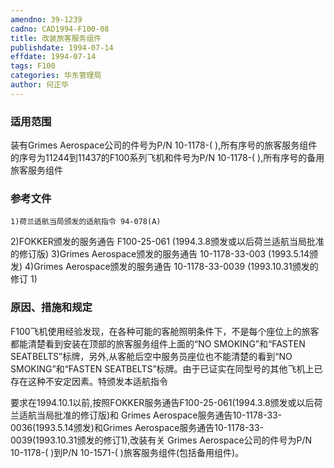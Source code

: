 ```yaml
---
amendno: 39-1239
cadno: CAD1994-F100-08
title: 改装旅客服务组件
publishdate: 1994-07-14
effdate: 1994-07-14
tags: F100
categories: 华东管理局
author: 何正华
---
```


### 适用范围 
装有Grimes Aerospace公司的件号为P/N 10-1178-( ),所有序号的旅客服务组件的序号为11244到11437的F100系列飞机和件号为P/N 10-1178-( ),所有序号的备用旅客服务组件

<!--more-->
### 参考文件
    1)荷兰适航当局颁发的适航指令 94-078(A) 
2)FOKKER颁发的服务通告 F100-25-061 (1994.3.8颁发或以后荷兰适航当局批准的修订版) 
    3)Grimes Aerospace颁发的服务通告 10-1178-33-003 (1993.5.14颁发) 
    4)Grimes Aerospace颁发的服务通告 10-1178-33-0039 (1993.10.31颁发的修订 1) 

### 原因、措施和规定 
F100飞机使用经验发现，在各种可能的客舱照明条件下，不是每个座位上的旅客都能清楚看到安装在顶部的旅客服务组件上面的“NO SMOKING”和“FASTEN SEATBELTS”标牌，另外,从客舱后空中服务员座位也不能清楚的看到“NO SMOKING”和“FASTEN SEATBELTS”标牌。由于已证实在同型号的其他飞机上已存在这种不安定因素。特颁发本适航指令
  
要求在1994.10.1以前,按照FOKKER服务通告F100-25-061(1994.3.8颁发或以后荷兰适航当局批准的修订版)和 Grimes Aerospace服务通告10-1178-33-0036(1993.5.14颁发)和Grimes Aerospace服务通告10-1178-33-0039(1993.10.31颁发的修订1),改装有关 Grimes Aerospace公司的件号为P/N 10-1178-( )到P/N 10-1571-( )旅客服务组件(包括备用组件)。
